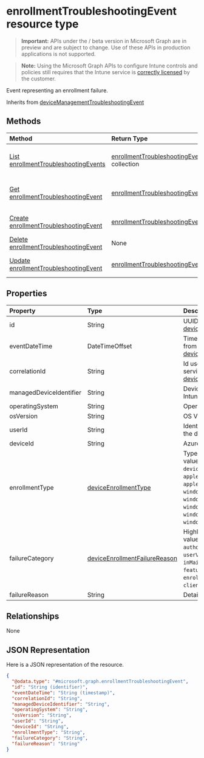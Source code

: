 # enrollmentTroubleshootingEvent resource type

> **Important:** APIs under the / beta version in Microsoft Graph are in preview and are subject to change. Use of these APIs in production applications is not supported.

> **Note:** Using the Microsoft Graph APIs to configure Intune controls and policies still requires that the Intune service is [correctly licensed](https://go.microsoft.com/fwlink/?linkid=839381) by the customer.

Event representing an enrollment failure.

Inherits from [deviceManagementTroubleshootingEvent](../resources/intune_troubleshooting_devicemanagementtroubleshootingevent.md)

## Methods
|Method|Return Type|Description|
|:---|:---|:---|
|[List enrollmentTroubleshootingEvents](../api/intune_troubleshooting_enrollmenttroubleshootingevent_list.md)|[enrollmentTroubleshootingEvent](../resources/intune_troubleshooting_enrollmenttroubleshootingevent.md) collection|List properties and relationships of the [enrollmentTroubleshootingEvent](../resources/intune_troubleshooting_enrollmenttroubleshootingevent.md) objects.|
|[Get enrollmentTroubleshootingEvent](../api/intune_troubleshooting_enrollmenttroubleshootingevent_get.md)|[enrollmentTroubleshootingEvent](../resources/intune_troubleshooting_enrollmenttroubleshootingevent.md)|Read properties and relationships of the [enrollmentTroubleshootingEvent](../resources/intune_troubleshooting_enrollmenttroubleshootingevent.md) object.|
|[Create enrollmentTroubleshootingEvent](../api/intune_troubleshooting_enrollmenttroubleshootingevent_create.md)|[enrollmentTroubleshootingEvent](../resources/intune_troubleshooting_enrollmenttroubleshootingevent.md)|Create a new [enrollmentTroubleshootingEvent](../resources/intune_troubleshooting_enrollmenttroubleshootingevent.md) object.|
|[Delete enrollmentTroubleshootingEvent](../api/intune_troubleshooting_enrollmenttroubleshootingevent_delete.md)|None|Deletes a [enrollmentTroubleshootingEvent](../resources/intune_troubleshooting_enrollmenttroubleshootingevent.md).|
|[Update enrollmentTroubleshootingEvent](../api/intune_troubleshooting_enrollmenttroubleshootingevent_update.md)|[enrollmentTroubleshootingEvent](../resources/intune_troubleshooting_enrollmenttroubleshootingevent.md)|Update the properties of a [enrollmentTroubleshootingEvent](../resources/intune_troubleshooting_enrollmenttroubleshootingevent.md) object.|

## Properties
|Property|Type|Description|
|:---|:---|:---|
|id|String|UUID for the object Inherited from [deviceManagementTroubleshootingEvent](../resources/intune_troubleshooting_devicemanagementtroubleshootingevent.md)|
|eventDateTime|DateTimeOffset|Time when the event occurred . Inherited from [deviceManagementTroubleshootingEvent](../resources/intune_troubleshooting_devicemanagementtroubleshootingevent.md)|
|correlationId|String|Id used for tracing the failure in the service. Inherited from [deviceManagementTroubleshootingEvent](../resources/intune_troubleshooting_devicemanagementtroubleshootingevent.md)|
|managedDeviceIdentifier|String|Device identifier created or collected by Intune.|
|operatingSystem|String|Operating System.|
|osVersion|String|OS Version.|
|userId|String|Identifier for the user that tried to enroll the device.|
|deviceId|String|Azure AD device identifier.|
|enrollmentType|[deviceEnrollmentType](../resources/intune_shared_deviceenrollmenttype.md)|Type of the enrollment. The possible values are: `unknown`, `userEnrollment`, `deviceEnrollmentManager`, `appleBulkWithUser`, `appleBulkWithoutUser`, `windowsAzureADJoin`, `windowsBulkUserless`, `windowsAutoEnrollment`, `windowsBulkAzureDomainJoin`, `windowsCoManagement`.|
|failureCategory|[deviceEnrollmentFailureReason](../resources/intune_troubleshooting_deviceenrollmentfailurereason.md)|Highlevel failure category. The possible values are: `unknown`, `authentication`, `authorization`, `accountValidation`, `userValidation`, `deviceNotSupported`, `inMaintenance`, `badRequest`, `featureNotSupported`, `enrollmentRestrictionsEnforced`, `clientDisconnected`.|
|failureReason|String|Detailed failure reason.|

## Relationships
None
## JSON Representation
Here is a JSON representation of the resource.
<!--{
  "blockType": "resource",
  "keyProperty": "id",
  "baseType": "microsoft.graph.deviceManagementTroubleshootingEvent",
  "@odata.type": "microsoft.graph.enrollmentTroubleshootingEvent"
}-->
``` json
{
  "@odata.type": "#microsoft.graph.enrollmentTroubleshootingEvent",
  "id": "String (identifier)",
  "eventDateTime": "String (timestamp)",
  "correlationId": "String",
  "managedDeviceIdentifier": "String",
  "operatingSystem": "String",
  "osVersion": "String",
  "userId": "String",
  "deviceId": "String",
  "enrollmentType": "String",
  "failureCategory": "String",
  "failureReason": "String"
}
```



